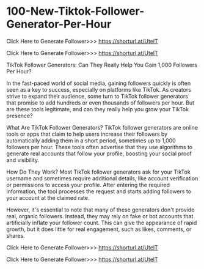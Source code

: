 # 100-New-Tiktok-Follower-Generator-Per-Hour

Click Here to Generate Follower>>> https://shorturl.at/UtelT

Click Here to Generate Follower>>> https://shorturl.at/UtelT

TikTok Follower Generators: Can They Really Help You Gain 1,000 Followers Per Hour?

In the fast-paced world of social media, gaining followers quickly is often seen as a key to success, especially on platforms like TikTok. As creators strive to expand their audience, some turn to TikTok follower generators that promise to add hundreds or even thousands of followers per hour. But are these tools legitimate, and can they really help you grow your TikTok presence?

What Are TikTok Follower Generators? TikTok follower generators are online tools or apps that claim to help users increase their followers by automatically adding them in a short period, sometimes up to 1,000 followers per hour. These tools often advertise that they use algorithms to generate real accounts that follow your profile, boosting your social proof and visibility.

How Do They Work? Most TikTok follower generators ask for your TikTok username and sometimes require additional details, like account verification or permissions to access your profile. After entering the required information, the tool processes the request and starts adding followers to your account at the claimed rate.

However, it's essential to note that many of these generators don't provide real, organic followers. Instead, they may rely on fake or bot accounts that artificially inflate your follower count. This can give the appearance of rapid growth, but it does little for real engagement, such as likes, comments, or shares.

Click Here to Generate Follower>>> https://shorturl.at/UtelT

Click Here to Generate Follower>>> https://shorturl.at/UtelT
